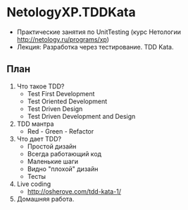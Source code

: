 # NetologyXP.TDDKata
* Практические занятия по UnitTesting (курс Нетологии http://netology.ru/programs/xp)
* Лекция: Разработка через тестирование. TDD Kata.

## План
1. Что такое TDD?
    * Test First Development
    * Test Oriented Development
    * Test Driven Design
    * Test Driven Development and Design
2. TDD мантра
    * Red - Green - Refactor
3. Что дает TDD?
    * Простой дизайн
    * Всегда работающий код
    * Маленькие шаги
    * Видно "плохой" дизайн
    * Тесты
4. Live coding
    * http://osherove.com/tdd-kata-1/
5. Домашняя работа.